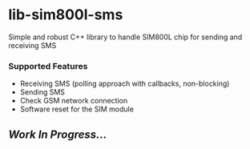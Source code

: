 # lib-sim800l-sms
Simple and robust C++ library to handle SIM800L chip for sending and receiving SMS

### Supported Features
- Receiving SMS (polling approach with callbacks, non-blocking)
- Sending SMS
- Check GSM network connection
- Software reset for the SIM module

## *Work In Progress...*